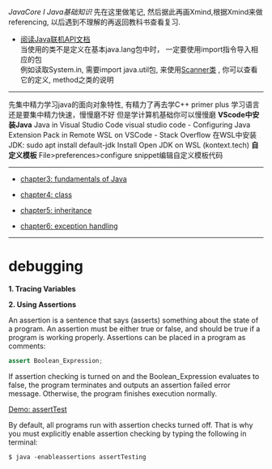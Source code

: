 _JavaCore I Java基础知识_
先在这里做笔记, 然后据此再画Xmind,根据Xmind来做referencing, 以后遇到不理解的再返回教科书查看复习.

+ [阅读Java联机API文档](https://docs.oracle.com/en/java/javase/18/)  
当使用的类不是定义在基本java.lang包中时， 一定要使用import指令导入相应的包  
例如读取System.in, 需要import java.util包, 来使用[Scanner类](https://docs.oracle.com/en/java/javase/18/docs/api/java.base/java/util/Scanner.html) , 你可以查看它的定义, method之类的说明

---
先集中精力学习java的面向对象特性, 有精力了再去学C++ primer plus
学习语言还是要集中精力快速，慢慢磨不好
但是学计算机基础你可以慢慢磨
 **VScode中安装Java**
Java in Visual Studio Code
visual studio code - Configuring Java Extension Pack in Remote WSL on VSCode - Stack Overflow
在WSL中安装JDK: sudo apt install default-jdk
Install Open JDK on WSL (kontext.tech)
 **自定义模板**
File>preferences>configure snippet编辑自定义模板代码


---

+ [chapter3: fundamentals of Java](chap3/README.md)

+ [chapter4: class](chap4/README.md)

+ [chapter5: inheritance](chap5/readme.md)

+ [chapter6: exception handling](chap6/readme.md)





--- 

# debugging

**1. Tracing Variables**

**2. Using Assertions**

An assertion is a sentence that says (asserts) something about the state of a program. An assertion must be either true or false, and should be true if a program is working properly. Assertions can be placed in a program as comments:

```java
assert Boolean_Expression;
```

If assertion checking is turned on and the Boolean_Expression evaluates to false, the program terminates and outputs an assertion failed error message. Otherwise, the program finishes execution normally.

[Demo: assertTest](assertTesting.java)

By default, all programs run with assertion checks turned off. That is why you must explicitly enable assertion checking by typing the following in terminal:

```shell
$ java -enableassertions assertTesting
```


